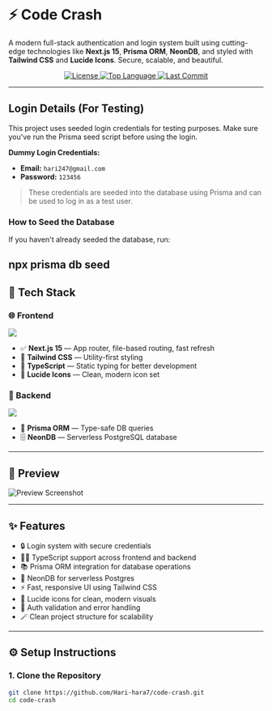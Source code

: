 

# ⚡ Code Crash

A modern full-stack authentication and login system built using cutting-edge technologies like **Next.js 15**, **Prisma ORM**, **NeonDB**, and styled with **Tailwind CSS** and **Lucide Icons**. Secure, scalable, and beautiful.

<div align="center">
  <a href="[https://github.com/hariharanath2005/code-crash/blob/main/LICENSE](https://github.com/Hari-hara7/code-crash.git)">
    <img src="https://img.shields.io/github/license/hariharanath2005/code-crash?style=flat-square" alt="License" />
  </a>
  <a href="[https://github.com/hariharanath2005/code-crash](https://github.com/Hari-hara7/code-crash.git)">
    <img src="https://img.shields.io/github/languages/top/hariharanath2005/code-crash?style=flat-square" alt="Top Language" />
  </a>
  <a href="[https://github.com/hariharanath2005/code-crash/commits/main](https://github.com/Hari-hara7/code-crash.git)">
    <img src="https://img.shields.io/github/last-commit/hariharanath2005/code-crash?style=flat-square" alt="Last Commit" />
  </a>
</div>


---
## Login Details (For Testing)

This project uses seeded login credentials for testing purposes. Make sure you've run the Prisma seed script before using the login.

**Dummy Login Credentials:**

- **Email:** `hari247@gmail.com`  
- **Password:** `123456`

> These credentials are seeded into the database using Prisma and can be used to log in as a test user.

### How to Seed the Database

If you haven't already seeded the database, run:


npx prisma db seed
---

## 🧩 Tech Stack

### 🌐 Frontend
<p>
  <img src="https://skillicons.dev/icons?i=nextjs,typescript,tailwind" />
</p>

- ✅ **Next.js 15** — App router, file-based routing, fast refresh
- 🎨 **Tailwind CSS** — Utility-first styling
- 🧠 **TypeScript** — Static typing for better development
- 🎯 **Lucide Icons** — Clean, modern icon set

### 🔧 Backend
<p>
  <img src="https://skillicons.dev/icons?i=prisma,postgres" />
</p>

- 🧬 **Prisma ORM** — Type-safe DB queries
- 🗄️ **NeonDB** — Serverless PostgreSQL database

---

## 📸 Preview

![Preview Screenshot](./public/preview.png)

---

## ✨ Features

- 🔒 Login system with secure credentials
- 🧑‍💻 TypeScript support across frontend and backend
- 📚 Prisma ORM integration for database operations
- 🧠 NeonDB for serverless Postgres
- ⚡ Fast, responsive UI using Tailwind CSS
- 🎯 Lucide icons for clean, modern visuals
- 🚫 Auth validation and error handling
- 🪄 Clean project structure for scalability

---

## ⚙️ Setup Instructions

### 1. Clone the Repository

```bash
git clone https://github.com/Hari-hara7/code-crash.git
cd code-crash
